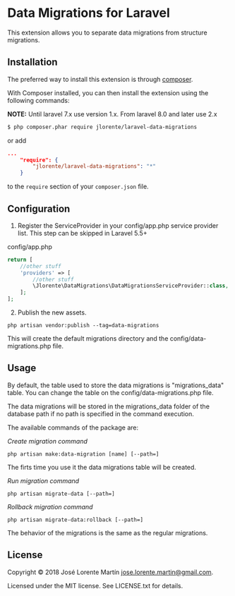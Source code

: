 Data Migrations for Laravel
===========================
This extension allows you to separate data migrations from structure migrations.

## Installation

The preferred way to install this extension is through [composer](http://getcomposer.org/download/).

With Composer installed, you can then install the extension using the following commands:

**NOTE:** Until laravel 7.x use version 1.x. From laravel 8.0 and later use 2.x

```bash
$ php composer.phar require jlorente/laravel-data-migrations
```

or add 

```json
...
    "require": {
        "jlorente/laravel-data-migrations": "*"
    }
```

to the ```require``` section of your `composer.json` file.

## Configuration

1. Register the ServiceProvider in your config/app.php service provider list. This step can be skipped in Laravel 5.5+

config/app.php
```php
return [
    //other stuff
    'providers' => [
        //other stuff
        \Jlorente\DataMigrations\DataMigrationsServiceProvider::class,
    ];
];
```

2. Publish the new assets.
```shell
php artisan vendor:publish --tag=data-migrations
```
This will create the default migrations directory and the config/data-migrations.php file.

## Usage

By default, the table used to store the data migrations is "migrations_data" table. You 
can change the table on the config/data-migrations.php file.

The data migrations will be stored in the migrations_data folder of the database path if no 
path is specified in the command execution.

The available commands of the package are:

*Create migration command*
```shell
php artisan make:data-migration [name] [--path=]
```
The firts time you use it the data migrations table will be created.

*Run migration command*
```shell
php artisan migrate-data [--path=]
```

*Rollback migration command*
```shell
php artisan migrate-data:rollback [--path=]
```

The behavior of the migrations is the same as the regular migrations.

## License 
Copyright &copy; 2018 José Lorente Martín <jose.lorente.martin@gmail.com>.

Licensed under the MIT license. See LICENSE.txt for details.
